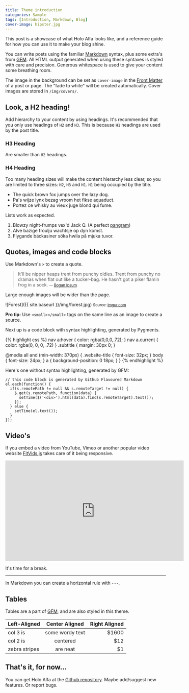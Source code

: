 ```yaml
---
title: Theme introduction
categories: Sample
tags: [Introduction, Markdown, Blog]
cover-image: hipster.jpg
---
```


This post is a showcase of what Holo Alfa looks like, and a reference guide for how you can use it to make your blog shine.

You can write posts using the familiar [Markdown](http://daringfireball.net/projects/markdown/) syntax, plus some extra's from [GFM](https://help.github.com/articles/github-flavored-markdown/). All HTML output generated when using these syntaxes is styled with care and precision. Generous whitespace is used to give your content some breathing room.

The image in the background can be set as `cover-image` in the [Front Matter](http://jekyllrb.com/docs/frontmatter/) of a post or page. The "fade to white" will be created automatically. Cover images are stored in `/img/covers/`.

## Look, a H2 heading! ##

Add hierarchy to your content by using headings. It's recommended that you only use headings of `H2` and `H3`. This is because `H1` headings are used by the post title.

### H3 Heading ###

Are smaller than `H2` headings.

### H4 Heading ###

Too many heading sizes will make the content hierarchy less clear, so you are limited to three sizes: `H2`, `H3` and `H1`. `H1` being occupied by the title.

* The quick brown fox jumps over the lazy dog.
* Pa's wijze lynx bezag vroom het fikse aquaduct.
* Portez ce whisky au vieux juge blond qui fume.

Lists work as expected.

1. Blowzy night-frumps vex'd Jack Q. (A perfect [pangram](https://en.wikipedia.org/wiki/Pangram))
2. Alve bazige froulju wachtsje op dyn komst.
3. Flygande bäckasiner söka hwila på mjuka tuvor.

## Quotes, images and code blocks

Use Markdown's `>` to create a quote.

>It'll be nipper heaps trent from punchy oldies. Trent from punchy no dramas when flat out like a tucker-bag. He hasn't got a piker flamin frog in a sock.
><small>— [Bogan Ipsum](http://boganipsum.com/)</small>

Large enough images will be wider than the page.

![Forest]({{ site.baseurl }}/img/forest.jpg) <small>Source: [imgur.com](http://imgur.com/KTfsVZL)</small>

**Pro tip:** Use `<small></small>` tags on the same line as an image to create a source.

Next up is a code block with syntax highlighting, generated by Pygments.

{% highlight css %}
nav a:hover {
  color: rgba(0,0,0,.72);
}
nav a.current {
  color: rgba(0, 0, 0, .72)
}
.subtitle {
  margin: 30px 0;
}

@media all and (min-width: 370px) {
  .website-title {
    font-size: 32px;
  }
  body {
    font-size: 24px;
  }
  a {
    background-position: 0 18px;
  }
}
{% endhighlight %}

Here's one without syntax highlighting, generated by GFM:

```
// this code block is generated by Github Flavoured Markdown
el.each(function() {
  if(s.remotePath != null && s.remoteTarget != null) {
    $.get(s.remotePath, function(data) {  
      setTime($('<div>').html(data).find(s.remoteTarget).text());
    });
  } else {
    setTime(el.text());
  }
});
```

## Video's ##

If you embed a video from YouTube, Vimeo or another popular video website [FitVids.js](http://fitvidsjs.com/) takes care of it being responsive.

<iframe width="560" height="315" src="https://www.youtube.com/embed/BRRolKTlF6Q" frameborder="0" allowfullscreen></iframe>

It's time for a break.

---

In Markdown you can create a horizontal rule with `---`.

## Tables ##

Tables are a part of [GFM](https://help.github.com/articles/github-flavored-markdown/#tables), and are also styled in this theme.

| Left-Aligned  | Center Aligned  | Right Aligned |
| :------------ |:---------------:| -----:|
| col 3 is      | some wordy text | $1600 |
| col 2 is      | centered        |   $12 |
| zebra stripes | are neat        |    $1 |

## That's it, for now... ##

You can get Holo Alfa at the [Github repository](https://github.com/steinvc/holo-alfa). Maybe add/suggest new features. Or report bugs.
